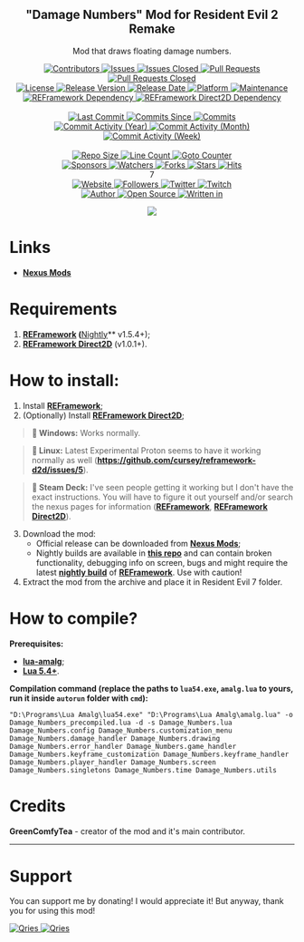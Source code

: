 <p align="center">
	<h2 align="center"><b>"Damage Numbers" Mod for Resident Evil 2 Remake</b></h2>
	<p align="center">Mod that draws floating damage numbers.</p>
</p>

<p align="center">
	<a href="https://github.com/greencomfytea/RE7-Damage-Numbers/graphs/contributors">
		<img alt="Contributors" src="https://custom-icon-badges.demolab.com/github/contributors/greencomfytea/RE7-Damage-Numbers?logo=person-add" />
	</a>
	<a href="https://github.com/greencomfytea/RE7-Damage-Numbers/issues">
		<img alt="Issues" src="https://custom-icon-badges.demolab.com/github/issues/greencomfytea/RE7-Damage-Numbers?logo=issue-opened" />
	</a>
	<a href="https://github.com/greencomfytea/RE7-Damage-Numbers/issues">
		<img alt="Issues Closed" src="https://custom-icon-badges.demolab.com/github/issues-closed/greencomfytea/RE7-Damage-Numbers?logo=issue-closed" />
	</a>
	<a href="https://github.com/greencomfytea/RE7-Damage-Numbers/pulls">
		<img alt="Pull Requests" src="https://custom-icon-badges.demolab.com/github/issues-pr/greencomfytea/RE7-Damage-Numbers?logo=git-pull-request" />
	</a>
	<a href="https://github.com/greencomfytea/RE7-Damage-Numbers/pulls">
		<img alt="Pull Requests Closed" src="https://custom-icon-badges.demolab.com/github/issues-pr-closed/greencomfytea/RE7-Damage-Numbers?logo=git-pull-request-closed" />
	</a>
	<br>
	<a href="https://github.com/greencomfytea/RE7-Damage-Numbers/blob/main/LICENSE">
		<img alt="License" src="https://custom-icon-badges.demolab.com/github/license/greencomfytea/RE7-Damage-Numbers?logo=law" />
	</a>
	<a href="https://github.com/greencomfytea/RE7-Damage-Numbers/releases">
		<img alt="Release Version" src="https://custom-icon-badges.demolab.com/github/v/release/greencomfytea/RE7-Damage-Numbers?logo=tag" />
	</a>
	<a href="https://github.com/greencomfytea/RE7-Damage-Numbers/releases">
		<img alt="Release Date" src="https://custom-icon-badges.demolab.com/github/release-date/greencomfytea/RE7-Damage-Numbers?logo=clock" />
	</a>
	<a href="">
		<img alt="Platform" src="https://custom-icon-badges.demolab.com/badge/platform-win%20%7C%20linux%20%7C%20steam%20deck-blue?logo=device-desktop" />
	</a>
	<a href="">
		<img alt="Maintenance" src="https://custom-icon-badges.demolab.com/maintenance/yes/2024?logo=tools" />
	</a>
	<br>
	<a href="https://nexusmods.com/residentevil22019/mods/1097">
		<img alt="REFramework Dependency" src="https://custom-icon-badges.demolab.com/badge/dependency-REFramework%20v1.5.4%2B-green?logo=package-dependencies" />
	</a>
   	<a href="https://nexusmods.com/residentevil22019/mods/1475">
		<img alt="REFramework Direct2D Dependency" src="https://custom-icon-badges.demolab.com/badge/dependency-REFramework%20Direct2D%20v1.0.1%2B-yellow?logo=package-dependencies" />
	</a>
	<br>
	<br>
	<a href="https://github.com/greencomfytea/RE7-Damage-Numbers/commits/main">
		<img alt="Last Commit" src="https://custom-icon-badges.demolab.com/github/last-commit/greencomfytea/RE7-Damage-Numbers?logo=git-commit" />
	</a>
	<a href="https://github.com/greencomfytea/RE7-Damage-Numbers/commits/main">
		<img alt="Commits Since" src="https://custom-icon-badges.demolab.com/github/commits-since/greencomfytea/RE7-Damage-Numbers/latest?logo=git-commit" />
	</a>
	<a href="https://github.com/greencomfytea/RE7-Damage-Numbers/commits/main">
		<img alt="Commits" src="https://custom-icon-badges.demolab.com/github/commit-activity/t/greencomfytea/RE7-Damage-Numbers?logo=git-commit" />
	</a>
	<br>
	<a href="https://github.com/greencomfytea/RE7-Damage-Numbers/graphs/commit-activity">
		<img alt="Commit Activity (Year)" src="https://custom-icon-badges.demolab.com/github/commit-activity/y/greencomfytea/RE7-Damage-Numbers?logo=pulse" />
	</a>
	<a href="https://github.com/greencomfytea/RE7-Damage-Numbers/graphs/commit-activity">
		<img alt="Commit Activity (Month)" src="https://custom-icon-badges.demolab.com/github/commit-activity/m/greencomfytea/RE7-Damage-Numbers?logo=pulse" />
	</a>
	<a href="https://github.com/greencomfytea/RE7-Damage-Numbers/graphs/commit-activity">
		<img alt="Commit Activity (Week)" src="https://custom-icon-badges.demolab.com/github/commit-activity/w/greencomfytea/RE7-Damage-Numbers?logo=pulse" />
	</a>
	<br>
	<br>
	<a href="">
		<img alt="Repo Size" src="https://custom-icon-badges.demolab.com/github/repo-size/greencomfytea/RE7-Damage-Numbers?logo=database" />
	</a>
	<a href="">
		<img alt="Line Count" src="https://sloc.xyz/github/greencomfytea/RE7-Damage-Numbers" />
	</a>
	<a href="">
		<img alt="Goto Counter" src="https://custom-icon-badges.demolab.com/github/search/greencomfytea/RE7-Damage-Numbers/goto?logo=git-compare" />
	</a>
	<br>
	<a href="https://github.com/sponsors/greencomfytea">
		<img alt="Sponsors" src="https://custom-icon-badges.demolab.com/github/sponsors/greencomfytea?logo=heart" />
	</a>
	<a href="https://github.com/GreenComfyTea/RE7-Damage-Numbers/watchers">
		<img alt="Watchers" src="https://custom-icon-badges.demolab.com/github/watchers/greencomfytea/RE7-Damage-Numbers?logo=eye" />
	</a>
	<a href="https://github.com/greencomfytea/RE7-Damage-Numbers/forks">
		<img alt="Forks" src="https://custom-icon-badges.demolab.com/github/forks/greencomfytea/RE7-Damage-Numbers?logo=repo-forked" />
	</a>
	<a href="https://github.com/greencomfytea/RE7-Damage-Numbers/stargazers">
		<img alt="Stars" src="https://custom-icon-badges.demolab.com/github/stars/greencomfytea/RE7-Damage-Numbers?logo=star" />
	</a>
	<a href="https://github.com/greencomfytea/RE7-Damage-Numbers/graphs/traffic">
		<img alt="Hits" src="https://custom-icon-badges.demolab.com/endpoint?url=https://hits.dwyl.com/greencomfytea/RE7-Damage-Numbers.json?color=blue&logo=eye" />
	</a>
	<br>7
	<br>
	<a href="https://nexusmods.com/residentevil22019/mods/1479">
		<img alt="Website" src="https://custom-icon-badges.demolab.com/website?down_color=red&down_message=down&up_color=brightgreen&up_message=up&logo=link&url=https://nexusmods.com/residentevil22019/mods/1479" />
	</a>
	<a href="https://github.com/greencomfytea?tab=followers">
		<img alt="Followers" src="https://custom-icon-badges.demolab.com/github/followers/greencomfytea?logo=people" />
	</a>
	<a href="https://twitter.com/greencomfytea">
		<img alt="Twitter" src="https://img.shields.io/twitter/follow/greencomfytea?logo=twitter" />
	</a>
	<a href="https://twitch.tv/greencomfytea">
		<img alt="Twitch" src="https://img.shields.io/twitch/status/greencomfytea?logo=twitch" />
	</a>
	<br>
	<a href="https://github.com/greencomfytea">
		<img alt="Author" src="https://custom-icon-badges.demolab.com/badge/author-GreenComfyTea-green?logo=person" />
	</a>
	<a href="https://github.com/topics/open-source">
		<img alt="Open Source" src="https://img.shields.io/badge/open%20source-%20yes-brightgreen?logo=openvpn" />
	</a>
	<a href="https://cursey.github.io/reframework-book/index.html#lua-scripting">
		<img alt="Written in" src="https://custom-icon-badges.demolab.com/badge/written in-lua-000080?logo=terminal" />
	</a>
</p>

<p align="center">
	<a>
		<img align="center" src="https://github.com/GreenComfyTea/RE7-Damage-Numbers/assets/30152047/7d31446a-1f59-4112-bae5-bbc47461d5ef" />
	</a>
</p>

# Links
* **[Nexus Mods](https://nexusmods.com/residentevil7/mods/133)**

# Requirements
1. **[REFramework](https://nexusmods.com/residentevil7/mods/80) (**[Nightly](https://github.com/praydog/REFramework-nightly/releases)** v1.5.4+);
2. **[REFramework Direct2D](https://nexusmods.com/residentevil7/mods/131)** (v1.0.1+).

# How to install:
1. Install **[REFramework](https://github.com/praydog/REFramework-nightly/releases)**;
2. (Optionally) Install **[REFramework Direct2D](https://nexusmods.com/residentevil7/mods/131)**;
>**:pushpin: Windows:** Works normally.

>**:pushpin: Linux:** Latest Experimental Proton seems to have it working normally as well (**https://github.com/cursey/reframework-d2d/issues/5**).

>**:pushpin: Steam Deck:** I've seen people getting it working but I don't have the exact instructions. You will have to figure it out yourself and/or search the nexus pages for information (**[REFramework](https://nexusmods.com/residentevil7/mods/80)**, **[REFramework Direct2D](https://www.nexusmods.com/monsterhunterrise/mods/134)**).

3. Download the mod:
    * Official release can be downloaded from **[Nexus Mods](https://nexusmods.com/residentevil7/mods/133)**;
    * Nightly builds are available in **[this repo](https://github.com/GreenComfyTea/RE7-Health-Bars)** and can contain broken functionality, debugging info on screen, bugs and might require the latest **[nightly build](https://github.com/praydog/REFramework-nightly/releases)** of **[REFramework](https://nexusmods.com/residentevil7/mods/80)**. Use with caution!
4. Extract the mod from the archive and place it in Resident Evil 7 folder.

# How to compile?
**Prerequisites:**
+ **[lua-amalg](https://github.com/siffiejoe/lua-amalg)**;    
+ **[Lua 5.4+](https://www.lua.org/)**.  

**Compilation command (replace the paths to `lua54.exe`, `amalg.lua` to yours, run it inside `autorun` folder with `cmd`):**

`"D:\Programs\Lua Amalg\lua54.exe" "D:\Programs\Lua Amalg\amalg.lua" -o Damage_Numbers_precompiled.lua -d -s Damage_Numbers.lua Damage_Numbers.config Damage_Numbers.customization_menu Damage_Numbers.damage_handler Damage_Numbers.drawing  Damage_Numbers.error_handler Damage_Numbers.game_handler Damage_Numbers.keyframe_customization Damage_Numbers.keyframe_handler Damage_Numbers.player_handler Damage_Numbers.screen Damage_Numbers.singletons Damage_Numbers.time Damage_Numbers.utils`

# Credits
**GreenComfyTea** - creator of the mod and it's main contributor.
  
***
# Support

You can support me by donating! I would appreciate it! But anyway, thank you for using this mod!

 <a href="https://streamelements.com/greencomfytea/tip">
  <img alt="Qries" src="https://panels.twitch.tv/panel-48897356-image-c6155d48-b689-4240-875c-f3141355cb56">
</a>
<a href="https://ko-fi.com/greencomfytea">
  <img alt="Qries" src="https://panels.twitch.tv/panel-48897356-image-c2fcf835-87e4-408e-81e8-790789c7acbc">
</a>
